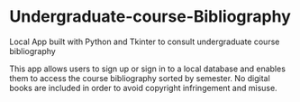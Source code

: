 # Undergraduate-course-Bibliography
Local App built with Python and Tkinter to consult undergraduate course bibliography

This app allows users to sign up or sign in to a local database and enables them to access the course bibliography sorted by semester. No digital books are included in
order to avoid copyright infringement and misuse.
